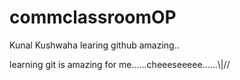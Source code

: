 # commclassroomOP

Kunal Kushwaha learing github amazing..

learning git is amazing for me......cheeeseeeee......\\|//
